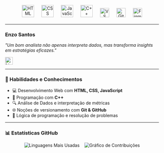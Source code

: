<!-- Header com Tecnologias -->
<div align="center" style="margin-bottom: 20px;">
  <img src="https://cdn.jsdelivr.net/gh/devicons/devicon/icons/html5/html5-original.svg" title="HTML" alt="HTML" width="40" style="margin: 0 10px;" />
  <img src="https://cdn.jsdelivr.net/gh/devicons/devicon/icons/css3/css3-original.svg" title="CSS" alt="CSS" width="40" style="margin: 0 10px;" />
  <img src="https://cdn.jsdelivr.net/gh/devicons/devicon/icons/javascript/javascript-original.svg" title="JavaScript" alt="JavaScript" width="40" style="margin: 0 10px;" />
  <img src="https://img.icons8.com/?size=100&id=40669&format=png&color=000000" title="C++" alt="C++" width="40" style="margin: 0 10px;" />
  <img src="https://cdn.jsdelivr.net/gh/devicons/devicon/icons/vscode/vscode-original.svg" title="VS Code" alt="VS Code" width="30" style="margin: 0 10px;" />
  <img src="https://cdn.jsdelivr.net/gh/devicons/devicon/icons/github/github-original.svg" title="GitHub" alt="GitHub" width="30" style="margin: 0 10px;" />
  <img src="https://cdn.jsdelivr.net/gh/devicons/devicon/icons/figma/figma-original.svg" title="Figma" alt="Figma" width="30" style="margin: 0 10px;" />
</div>

---

### Enzo Santos  
*"Um bom analista não apenas interpreta dados, mas transforma insights em estratégias eficazes."*

<a href="https://www.linkedin.com/in/enzo-santoss/" target="_blank">
  <img src="https://img.shields.io/static/v1?message=LinkedIn&logo=linkedin&label=&color=0077B5&logoColor=white&labelColor=&style=for-the-badge" height="25" alt="LinkedIn" />
</a>

---

### 🧠 Habilidades e Conhecimentos
- 💻 Desenvolvimento Web com **HTML, CSS, JavaScript**
- 🧮 Programação com **C++**
- 🔍 Análise de Dados e interpretação de métricas
- 🌐 Noções de versionamento com **Git & GitHub**
- 🧱 Lógica de programação e resolução de problemas
---

### 📊 Estatísticas GitHub
<div align="center" style="display: flex; flex-wrap: wrap; justify-content: center; gap: 16px;">
  <img 
    src="https://github-readme-stats.vercel.app/api/top-langs?username=enzosantos3&locale=pt-br&hide_title=false&layout=compact&card_width=300&langs_count=6&theme=vision-friendly-dark&hide_border=true" 
    alt="Linguagens Mais Usadas" 
    style="max-width: 300px; height: auto;"
  />
  <img 
    src="https://streak-stats.demolab.com?user=enzosantos3&locale=pt-br&mode=weekly&theme=vision-friendly-dark&hide_border=true&border_radius=5" 
    alt="Gráfico de Contribuições" 
    style="max-width: 400px; height: auto;"
  />
</div>
